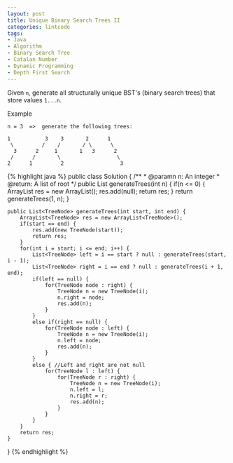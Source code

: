 ```yaml
---
layout: post
title: Unique Binary Search Trees II
categories: lintcode
tags:
- Java
- Algorithm
- Binary Search Tree
- Catalan Number
- Dynamic Programming
- Depth First Search
---
```


Given `n`, generate all structurally unique BST's (binary search trees) that store values `1...n`.

Example

```
n = 3  =>  generate the following trees:

1           3    3       2      1
 \         /    /       / \      \
  3      2     1       1   3      2
 /      /       \                  \
2      1         2                  3
```

{% highlight java %}
public class Solution {
    /**
     * @paramn n: An integer
     * @return: A list of root
     */
    public List<TreeNode> generateTrees(int n) {
        if(n <= 0) {
            ArrayList<TreeNode> res = new ArrayList<TreeNode>();
            res.add(null);
            return res;
        }
        return generateTrees(1, n);
    }
    
    public List<TreeNode> generateTrees(int start, int end) {
        ArrayList<TreeNode> res = new ArrayList<TreeNode>();
        if(start == end) {
            res.add(new TreeNode(start));
            return res;
        }
        for(int i = start; i <= end; i++) {
            List<TreeNode> left = i == start ? null : generateTrees(start, i - 1);
            List<TreeNode> right = i == end ? null : generateTrees(i + 1, end);
            if(left == null) {
                for(TreeNode node : right) {
                    TreeNode n = new TreeNode(i);
                    n.right = node;
                    res.add(n);
                }
            }
            else if(right == null) {
                for(TreeNode node : left) {
                    TreeNode n = new TreeNode(i);
                    n.left = node;
                    res.add(n);
                }
            }
            else { //Left and right are not null
                for(TreeNode l : left) {
                    for(TreeNode r : right) {
                        TreeNode n = new TreeNode(i);
                        n.left = l;
                        n.right = r;
                        res.add(n);
                    }
                }
            }
        }
        return res;
    }
}
{% endhighlight %}